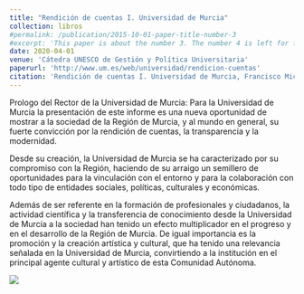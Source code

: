 ```yaml
---
title: "Rendición de cuentas I. Universidad de Murcia"
collection: libros
#permalink: /publication/2015-10-01-paper-title-number-3
#excerpt: 'This paper is about the number 3. The number 4 is left for future work.'
date: 2020-04-01
venue: 'Cátedra UNESCO de Gestión y Política Universitaria'
paperurl: 'http://www.um.es/web/universidad/rendicion-cuentas'
citation: 'Rendición de cuentas I. Universidad de Murcia, Francisco Michavila, Jorge M. Martínez, María Sánchez-Canales, Verónica Salido Martínez, Guillermo Santiago Martínez, Antonio Maurandi López, Salvador Sánchez-Pedreño Guillén, Cátedra UNESCO de Gestión y Política Universitaria, 2018. Universidad de Murcia, 2018, ISBN: 978-84-697-9734-1.'
---
```


Prologo del Rector de la Universidad de Murcia: Para la Universidad de Murcia la presentación de este informe es una nueva oportunidad de mostrar a la sociedad de la Región de Murcia, y al mundo en general, su fuerte convicción por la rendición de cuentas, la transparencia y la modernidad.

Desde su creación, la Universidad de Murcia se ha caracterizado por su compromiso con la Región, haciendo de su arraigo un semillero de oportunidades para la vinculación con el entorno y para la colaboración con todo tipo de entidades sociales, políticas, culturales y económicas.

Además de ser referente en la formación de profesionales y ciudadanos, la actividad científica y la transferencia de conocimiento desde la Universidad de Murcia a la sociedad han tenido un efecto multiplicador en el progreso y en el desarrollo de la Región de Murcia. De igual importancia es la promoción y la creación artística y cultural, que ha tenido una relevancia señalada en la Universidad de Murcia, convirtiendo a la institución en el principal agente cultural y artístico de esta Comunidad Autónoma. 


![](https://amaurandi.github.io/files/rendicionCuentas.png)
